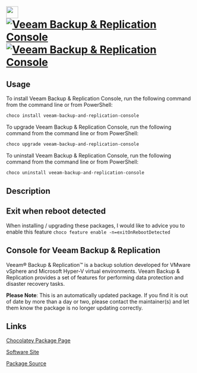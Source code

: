 ﻿# <img src="https://cdn.jsdelivr.net/gh/mkevenaar/chocolatey-packages@29a67d5d4ac86374e36a35640ef7f869474bd1df/icons/veeam-backup-and-replication-console.png" width="32" height="32"/> [![Veeam Backup & Replication Console](https://img.shields.io/chocolatey/v/veeam-backup-and-replication-console.svg?label=Veeam+Backup+%26+Replication+Console)](https://chocolatey.org/packages/veeam-backup-and-replication-console) [![Veeam Backup & Replication Console](https://img.shields.io/chocolatey/dt/veeam-backup-and-replication-console.svg)](https://chocolatey.org/packages/veeam-backup-and-replication-console)

## Usage
To install Veeam Backup & Replication Console, run the following command from the command line or from PowerShell:
```powershell
choco install veeam-backup-and-replication-console
```

To upgrade Veeam Backup & Replication Console, run the following command from the command line or from PowerShell:
```powershell
choco upgrade veeam-backup-and-replication-console
```

To uninstall Veeam Backup & Replication Console, run the following command from the command line or from PowerShell:
```powershell
choco uninstall veeam-backup-and-replication-console
```

## Description
## Exit when reboot detected

When installing / upgrading these packages, I would like to advice you to enable this feature `choco feature enable -n=exitOnRebootDetected`

## Console for Veeam Backup & Replication

Veeam® Backup & Replication™ is a backup solution developed for VMware vSphere and Microsoft Hyper-V virtual environments. Veeam Backup & Replication provides a set of features for performing data protection and disaster recovery tasks.

**Please Note**: This is an automatically updated package. If you find it is
out of date by more than a day or two, please contact the maintainer(s) and
let them know the package is no longer updating correctly.


## Links
[Chocolatey Package Page](https://chocolatey.org/packages/veeam-backup-and-replication-console)

[Software Site](http://www.veeam.com/)

[Package Source](https://github.com/mkevenaar/chocolatey-packages/tree/master/automatic/veeam-backup-and-replication-console)

